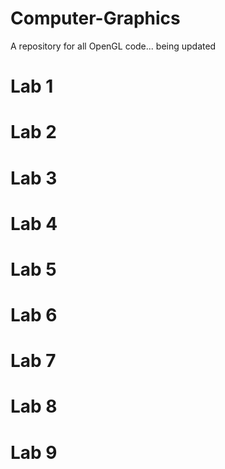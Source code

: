 # Computer-Graphics

A repository for all OpenGL code... being updated 
# Lab 1

# Lab 2

# Lab 3

# Lab 4

# Lab 5

# Lab 6

# Lab 7

# Lab 8

# Lab 9
